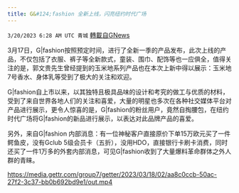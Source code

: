 ```yaml
---
title: G&#124;fashion 全新上线，闪亮纽约时代广场
---
```

`3/20/2023 6:28 AM UTC 青城` [轉載自GNews](https://gnews.org/articles/1029062)


3月17日，G|fashion按照预定时间，进行了全新一季的产品发布，此次上线的产品，不仅包括了衣服、裤子等全新款式，童装、围巾、配饰等也一应俱全，值得关注的是，郭文贵先生曾经提到的玉米地系列产品也在本次上新中得以展示：玉米地7号香水、身体乳等受到了极大的关注和欢迎。

G|fashion自上市以来，以其独特且极具品味的设计和考究的做工与优质的材料，受到了来自世界各地人们的关注和喜爱，大量的明星也多次在各种社交媒体平台对产品进行展示，更令人惊喜的是，G|fashion的粉丝用户，竟然自掏腰包，在纽约时代广场将G|fashion的新品进行展示，以表达对此品牌产品的喜爱。

另外，来自G|fashion 内部消息：有一位神秘客户直接原价下单15万欧元买了一件鳄鱼皮，没有Gclub 5级会员卡（五折），没用HDO，直接银行卡刷卡消费，同时还买了一件1万多的外套内部消息，可见G|fashion收到了大量爆料革命群体之外人群的青睐。


https://media.gettr.com/group7/getter/2023/03/18/02/aa8c0ccb-50ac-27f2-3c37-bb0b692bd9e1/out.mp4

